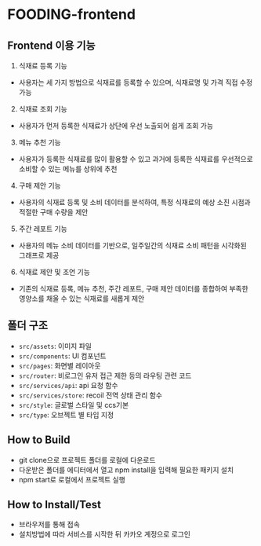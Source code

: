 # FOODING-frontend

## Frontend 이용 기능
1. 식재료 등록 기능
- 사용자는 세 가지 방법으로 식재료를 등록할 수 있으며, 식재료명 및 가격 직접 수정 가능
2. 식재료 조회 기능
- 사용자가 먼저 등록한 식재료가 상단에 우선 노출되어 쉽게 조회 가능
3. 메뉴 추천 기능
- 사용자가 등록한 식재료를 많이 활용할 수 있고 과거에 등록한 식재료를 우선적으로 소비할 수 있는 메뉴를 상위에 추천
4. 구매 제안 기능
- 사용자의 식재료 등록 및 소비 데이터를 분석하여, 특정 식재료의 예상 소진 시점과 적절한 구매 수량을 제안
5. 주간 레포트 기능
- 사용자의 메뉴 소비 데이터를 기반으로, 일주일간의 식재료 소비 패턴을 시각화된 그래프로 제공
6. 식재료 제안 및 조언 기능
- 기존의 식재료 등록, 메뉴 추천, 주간 레포트, 구매 제안 데이터를 종합하여 부족한 영양소를 채울 수 있는 식재료를 새롭게 제안


## 폴더 구조
- `src/assets`: 이미지 파일  
- `src/components`: UI 컴포넌트  
- `src/pages`: 화면별 레이아웃  
- `src/router`: 비로그인 유저 접근 제한 등의 라우팅 관련 코드  
- `src/services/api`: api 요청 함수  
- `src/services/store`: recoil 전역 상태 관리 함수  
- `src/style`: 글로벌 스타일 및 ccs기본 
- `src/type`: 오브젝트 별 타입 지정


## How to Build
- git clone으로 프로젝트 폴더를 로컬에 다운로드
- 다운받은 폴더를 에디터에서 열고 npm install을 입력해 필요한 패키지 설치
- npm start로 로컬에서 프로젝트 실행


## How to Install/Test
- 브라우저를 통해 접속
- 설치방법에 따라 서비스를 시작한 뒤 카카오 계정으로 로그인
